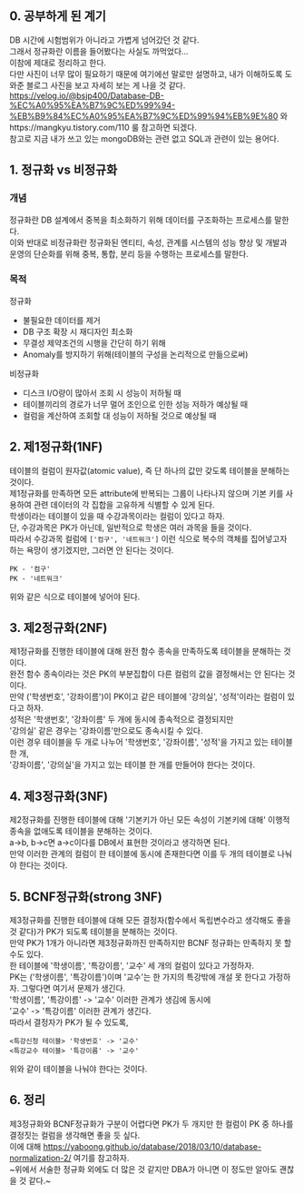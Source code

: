 ## 0. 공부하게 된 계기

DB 시간에 시험범위가 아니라고 가볍게 넘어갔던 것 같다.  
그래서 정규화란 이름을 들어봤다는 사실도 까먹었다...  
이참에 제대로 정리하고 한다.  
다만 사진이 너무 많이 필요하기 때문에 여기에선 말로만 설명하고, 내가 이해하도록 도와준 블로그 사진을 보고 자세히 보는 게 나을 것 같다.
https://velog.io/@bsjp400/Database-DB-%EC%A0%95%EA%B7%9C%ED%99%94-%EB%B9%84%EC%A0%95%EA%B7%9C%ED%99%94%EB%9E%80 와https://mangkyu.tistory.com/110 룰 참고하면 되겠다.  
참고로 지금 내가 쓰고 있는 mongoDB와는 관련 없고 SQL과 관련이 있는 용어다.

## 1. 정규화 vs 비정규화

### 개념

정규화란 DB 설계에서 중복을 최소화하기 위해 데이터를 구조화하는 프로세스를 말한다.  
이와 반대로 비정규화란 정규화된 엔티티, 속성, 관계를 시스템의 성능 향상 및 개발과 운영의 단순화를 위해 중복, 통합, 분리 등을 수행하는 프로세스를 말한다.

### 목적

정규화

- 불필요한 데이터를 제거
- DB 구조 확장 시 재디자인 최소화
- 무결성 제약조건의 시행을 간단히 하기 위해
- Anomaly를 방지하기 위해(테이블의 구성을 논리적으로 만듦으로써)

비정규화

- 디스크 I/O량이 많아서 조회 시 성능이 저하될 때
- 테이블끼리의 경로가 너무 멀어 조인으로 인한 성능 저하가 예상될 때
- 컬럼을 계산하여 조회할 대 성능이 저하될 것으로 예상될 때

## 2. 제1정규화(1NF)

테이블의 컬럼이 원자값(atomic value), 즉 단 하나의 값만 갖도록 테이블을 분해하는 것이다.  
제1정규화를 만족하면 모든 attribute에 반복되는 그룹이 나타나지 않으며 기본 키를 사용하여 관련 데이터의 각 집합을 고유하게 식별할 수 있게 된다.  
학생이라는 테이블이 있을 때 수강과목이라는 컬럼이 있다고 하자.  
단, 수강과목은 PK가 아닌데, 일반적으로 학생은 여러 과목을 들을 것이다.  
따라서 수강과목 컬럼에 `['컴구', '네트워크']` 이런 식으로 복수의 객체를 집어넣고자 하는 욕망이 생기겠지만, 그러면 안 된다는 것이다.

```plain tex
PK - '컴구'
PK - '네트워크'
```

위와 같은 식으로 테이블에 넣어야 된다.

## 3. 제2정규화(2NF)

제1정규화를 진행한 테이블에 대해 완전 함수 종속을 만족하도록 테이블을 분해하는 것이다.  
완전 함수 종속이라는 것은 PK의 부분집합이 다른 컬럼의 값을 결정해서는 안 된다는 것이다.  
만약 ('학생번호', '강좌이름')이 PK이고 같은 테이블에 '강의실', '성적'이라는 컬럼이 있다고 하자.  
성적은 '학생번호', '강좌이름' 두 개에 동시에 종속적으로 결정되지만  
'강의실' 같은 경우는 '강좌이름'만으로도 종속시킬 수 있다.  
이런 경우 테이블을 두 개로 나누어 '학생번호', '강좌이름', '성적'을 가지고 있는 테이블 한 개,  
'강좌이름', '강의실'을 가지고 있는 테이블 한 개를 만들어야 한다는 것이다.

## 4. 제3정규화(3NF)

제2정규화를 진행한 테이블에 대해 '기본키가 아닌 모든 속성이 기본키에 대해' 이행적 종속을 없애도록 테이블을 분해하는 것이다.  
a->b, b->c면 a->c이다를 DB에서 표현한 것이라고 생각하면 된다.  
만약 이러한 관계의 컬럼이 한 테이블에 동시에 존재한다면 이를 두 개의 테이블로 나눠야 한다는 것이다.

## 5. BCNF정규화(strong 3NF)

제3정규화를 진행한 테이블에 대해 모든 결정자(함수에서 독립변수라고 생각해도 좋을 것 같다)가 PK가 되도록 테이블을 분해하는 것이다.  
만약 PK가 1개가 아니라면 제3정규화까진 만족하지만 BCNF 정규화는 만족하지 못 할 수도 있다.  
한 테이블에 '학생이름', '특강이름', '교수' 세 개의 컬럼이 있다고 가정하자.  
PK는 ('학생이름', '특강이름')이며 '교수'는 한 가지의 특강밖에 개설 못 한다고 가정하자.
그렇다면 여기서 문제가 생긴다.  
'학생이름', '특강이름' -> '교수' 이러한 관계가 생김에 동시에  
'교수' -> '특강이름' 이러한 관계가 생긴다.  
따라서 결정자가 PK가 될 수 있도록,

```plain text
<특강신청 테이블> '학생번호' -> '교수'
<특강교수 테이블> '특강이름' -> '교수'
```

위와 같이 테이블을 나눠야 한다는 것이다.

## 6. 정리

제3정규화와 BCNF정규화가 구분이 어렵다면 PK가 두 개지만 한 컬럼이 PK 중 하나를 결정짓는 컬럼을 생각해면 좋을 듯 싶다.  
이에 대해 https://yaboong.github.io/database/2018/03/10/database-normalization-2/ 여기를 참고하자.  
~위에서 서술한 정규화 외에도 더 많은 것 같지만 DBA가 아니면 이 정도만 알아도 괜찮을 것 같다.~
